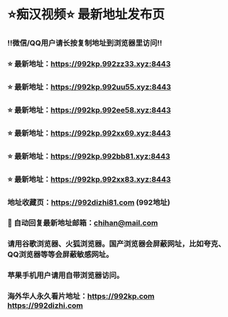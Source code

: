 # ⭐️痴汉视频⭐️ 最新地址发布页

### ‼️微信/QQ用户请长按复制地址到浏览器里访问‼️

### ⭐️ 最新地址：https://992kp.992zz33.xyz:8443

### ⭐️ 最新地址：https://992kp.992uu55.xyz:8443

### ⭐️ 最新地址：https://992kp.992ee58.xyz:8443

### ⭐️ 最新地址：https://992kp.992xx69.xyz:8443

### ⭐️ 最新地址：https://992kp.992bb81.xyz:8443

### ⭐️ 最新地址：https://992kp.992xx83.xyz:8443



### 地址收藏页：https://992dizhi81.com (992地址)
### 📧 自动回复最新地址邮箱：chihan@mail.com
### 请用谷歌浏览器、火狐浏览器。国产浏览器会屏蔽网址，比如夸克、QQ浏览器等等会屏蔽敏感网址。
### 苹果手机用户请用自带浏览器访问。
### 海外华人永久看片地址：https://992kp.com  https://992dizhi.com
